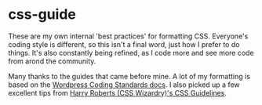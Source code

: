 css-guide
=========

These are my own internal 'best practices' for formatting CSS. Everyone's coding style is different, so this isn't a final word, just how I prefer to do things. It's also constantly being refined, as I code more and see more code from arond the community.

Many thanks to the guides that came before mine. A lot of my formatting is based on the [Wordpress Coding Standards docs](http://codex.wordpress.org/CSS_Coding_Standards).
I also picked up a few excellent tips from [Harry Roberts (CSS Wizardry)'s CSS Guidelines](https://github.com/csswizardry/CSS-Guidelines).
